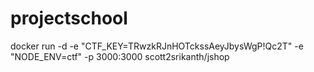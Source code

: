 # projectschool
docker run -d -e "CTF_KEY=TRwzkRJnHOTckssAeyJbysWgP!Qc2T" -e "NODE_ENV=ctf" -p 3000:3000 scott2srikanth/jshop
